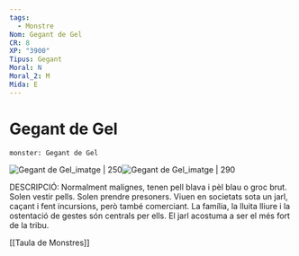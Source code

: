 ```yaml
---
tags:
  - Monstre
Nom: Gegant de Gel
CR: 8
XP: "3900"
Tipus: Gegant
Moral: N
Moral_2: M
Mida: E
---
```

# Gegant de Gel

```statblock
monster: Gegant de Gel
```

![Gegant de Gel_imatge | 250](https://www.dndbeyond.com/avatars/thumbnails/30783/929/1000/1000/638062023951430779.png)![Gegant de Gel_imatge | 290](https://i.pinimg.com/originals/53/99/81/5399816fe49474e70a37c4d264159ea6.png)

DESCRIPCIÓ: 
Normalment malignes, tenen pell blava i pèl blau o groc brut. Solen vestir pells. Solen prendre presoners. Viuen en societats sota un jarl, caçant i fent incursions, però també comerciant. La família, la lluita lliure i la ostentació de gestes són centrals per ells. El jarl acostuma a ser el més fort de la tribu.

[[Taula de Monstres]]